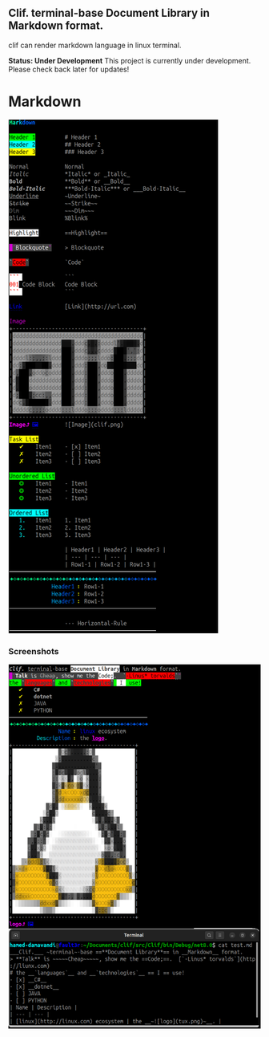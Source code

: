 ## Clif. terminal-base Document Library in Markdown format.
clif can render markdown language in linux terminal.

**Status: Under Development**
This project is currently under development. Please check back later for updates!

# Markdown
![clif markdown](https://raw.githubusercontent.com/fault3r/clif/refs/heads/main/clif-markdown.png)

### Screenshots
![clif markdown](https://raw.githubusercontent.com/fault3r/clif/refs/heads/main/clif-markdown-tests.png)

